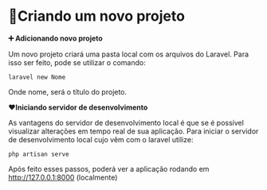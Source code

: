 # 📝Criando um novo projeto

**➕ Adicionando novo projeto**

Um novo projeto criará uma pasta local com os arquivos do Laravel. Para isso ser feito, pode se utilizar o comando:

```
laravel new Nome
```

Onde nome, será o título do projeto.

**❤️Iniciando servidor de desenvolvimento**

As vantagens do servidor de desenvolvimento local é que se é possível visualizar alterações em tempo real de sua aplicação. Para iniciar o servidor de desenvolvimento local cujo vêm com o laravel utilize:

````
php artisan serve
````

Após feito esses passos, poderá ver a aplicação rodando em http://127.0.0.1:8000 (localmente)

